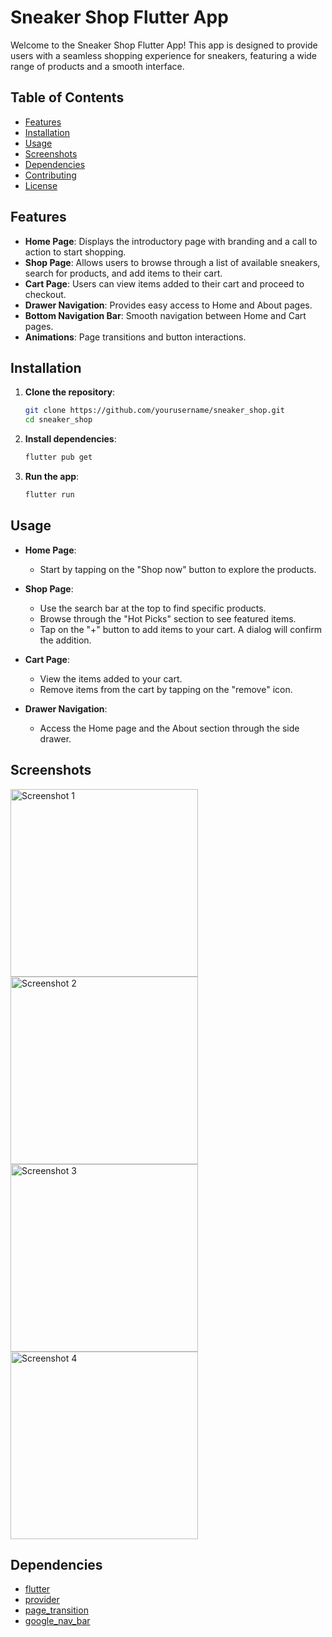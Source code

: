 # Sneaker Shop Flutter App

Welcome to the Sneaker Shop Flutter App! This app is designed to provide users with a seamless shopping experience for sneakers, featuring a wide range of products and a smooth interface.

## Table of Contents

- [Features](#features)
- [Installation](#installation)
- [Usage](#usage)
- [Screenshots](#screenshots)
- [Dependencies](#dependencies)
- [Contributing](#contributing)
- [License](#license)

## Features

- **Home Page**: Displays the introductory page with branding and a call to action to start shopping.
- **Shop Page**: Allows users to browse through a list of available sneakers, search for products, and add items to their cart.
- **Cart Page**: Users can view items added to their cart and proceed to checkout.
- **Drawer Navigation**: Provides easy access to Home and About pages.
- **Bottom Navigation Bar**: Smooth navigation between Home and Cart pages.
- **Animations**: Page transitions and button interactions.

## Installation

1. **Clone the repository**:

   ```bash
   git clone https://github.com/yourusername/sneaker_shop.git
   cd sneaker_shop
   ```

2. **Install dependencies**:

   ```bash
   flutter pub get
   ```

3. **Run the app**:
   ```bash
   flutter run
   ```

## Usage

- **Home Page**:
  - Start by tapping on the "Shop now" button to explore the products.
- **Shop Page**:
  - Use the search bar at the top to find specific products.
  - Browse through the "Hot Picks" section to see featured items.
  - Tap on the "+" button to add items to your cart. A dialog will confirm the addition.
- **Cart Page**:

  - View the items added to your cart.
  - Remove items from the cart by tapping on the "remove" icon.

- **Drawer Navigation**:
  - Access the Home page and the About section through the side drawer.

## Screenshots

<img src="assets/screenshots/screenshot_1.jpg" alt="Screenshot 1" width="300">
<img src="assets/screenshots/screenshot_2.jpg" alt="Screenshot 2" width="300">
<img src="assets/screenshots/screenshot_3.jpg" alt="Screenshot 3" width="300">
<img src="assets/screenshots/screenshot_4.jpg" alt="Screenshot 4" width="300">

## Dependencies

- [flutter](https://flutter.dev)
- [provider](https://pub.dev/packages/provider)
- [page_transition](https://pub.dev/packages/page_transition)
- [google_nav_bar](https://pub.dev/packages/google_nav_bar)
